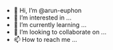 - 👋 Hi, I’m @arun-euphon
- 👀 I’m interested in ...
- 🌱 I’m currently learning ...
- 💞️ I’m looking to collaborate on ...
- 📫 How to reach me ...

<!---
arun-euphon/arun-euphon is a ✨ special ✨ repository because its `README.md` (this file) appears on your GitHub profile.
You can click the Preview link to take a look at your changes.
--->
